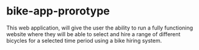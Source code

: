 # bike-app-prorotype
This web application, will give the user the ability to run a fully functioning website where they will be able to select and hire a range of different bicycles for a selected time period using a bike hiring system.
